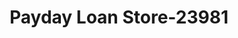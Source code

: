 ---
f_zip-code: 46312
f_state-code: IN
title: Payday Loan Store-23981
f_phone: 219-397-9850
f_city-only: Chicago
f_address: 1402 E Columbus Dr East Chicago
f_location-unique-id: '23981'
slug: payday-loan-store-23981
updated-on: '2024-05-30T13:46:58.046Z'
created-on: '2024-05-30T13:36:59.803Z'
published-on: '2024-05-30T13:54:32.469Z'
f_city-state: cms/city/chicago-in.md
f_company: cms/company/payday-loan-store.md
f_state: cms/state/indiana.md
layout: '[payday-loan].html'
tags: payday-loan
---
